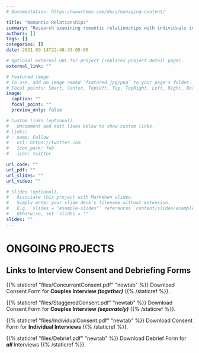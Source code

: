 ```yaml
---
# Documentation: https://wowchemy.com/docs/managing-content/

title: "Romantic Relationships"
summary: "Research examining romantic relationships with individuals in the same versus different social groups."
authors: []
tags: []
categories: []
date: 2021-09-14T22:48:33-05:00

# Optional external URL for project (replaces project detail page).
external_link: ""

# Featured image
# To use, add an image named `featured.jpg/png` to your page's folder.
# Focal points: Smart, Center, TopLeft, Top, TopRight, Left, Right, BottomLeft, Bottom, BottomRight.
image:
  caption: ""
  focal_point: ""
  preview_only: false

# Custom links (optional).
#   Uncomment and edit lines below to show custom links.
# links:
# - name: Follow
#   url: https://twitter.com
#   icon_pack: fab
#   icon: twitter

url_code: ""
url_pdf: ""
url_slides: ""
url_video: ""

# Slides (optional).
#   Associate this project with Markdown slides.
#   Simply enter your slide deck's filename without extension.
#   E.g. `slides = "example-slides"` references `content/slides/example-slides.md`.
#   Otherwise, set `slides = ""`.
slides: ""
---
```


# ONGOING PROJECTS

## Links to Interview Consent and Debriefing Forms  

{{% staticref "files/ConcurrentConsent.pdf" "newtab" %}} Download Consent Form for **Couples Interview _(together)_** {{% /staticref %}}.


{{% staticref "files/StaggeredConsent.pdf" "newtab" %}} Download Consent Form for **Couples Interview _(separately)_** {{% /staticref %}}.

{{% staticref "files/IndividualConsent.pdf" "newtab" %}} Download Consent Form for **Individual Interviews** {{% /staticref %}}.

{{% staticref "files/Debrief.pdf" "newtab" %}} Download Debrief Form for **_all_** Interviews {{% /staticref %}}.
